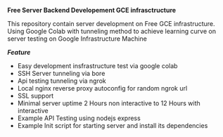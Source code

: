 **Free Server Backend Developement GCE infrasctructure**

This repository contain server development on Free GCE infrastructure. Using Google Colab with tunneling method to achieve learning curve on server testing on Google Infrastructure Machine

***Feature***

- Easy development insfrastructure test via google colab
- SSH Server tunneling via bore
- Api testing tunneling via ngrok
- Local nginx reverse proxy autoconfig for random ngrok url
- SSL support
- Minimal server uptime 2 Hours non interactive to 12 Hours with interactive
- Example API Testing using nodejs express
- Example Init script for starting server and install its dependencies


